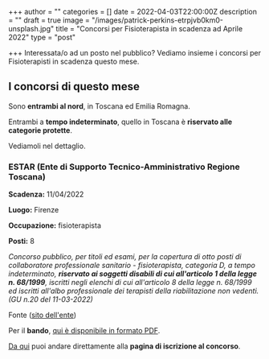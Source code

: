 +++
author = ""
categories = []
date = 2022-04-03T22:00:00Z
description = ""
draft = true
image = "/images/patrick-perkins-etrpjvb0km0-unsplash.jpg"
title = "Concorsi per Fisioterapista in scadenza ad Aprile 2022"
type = "post"

+++
Interessata/o ad un posto nel pubblico? Vediamo insieme i concorsi per Fisioterapisti in scadenza questo mese.

## I concorsi di questo mese

Sono **entrambi al nord**, in Toscana ed Emilia Romagna.

Entrambi a **tempo indeterminato**, quello in Toscana è **riservato alle categorie protette**.

Vediamoli nel dettaglio.

### ESTAR (Ente di Supporto Tecnico-Amministrativo Regione Toscana)

**Scadenza:** 11/04/2022

**Luogo:** Firenze

**Occupazione:** fisioterapista

**Posti:** 8

_Concorso pubblico, per titoli ed esami, per la copertura di otto posti di collaboratore professionale sanitario - fisioterapista, categoria D, a tempo indeterminato, **riservato ai soggetti disabili di cui all'articolo 1 della legge n. 68/1999**, iscritti negli elenchi di cui all'articolo 8 della legge n. 68/1999 ed iscritti all'albo professionale dei terapisti della riabilitazione non vedenti. (GU n.20 del 11-03-2022)_

Fonte ([sito dell'ente](https://www.estar.toscana.it/index.php/4-2022-con-collaboratore-professionale-sanitario-assistente-sanitario-riservato-ai-soggetti-disabili-di-cui-allart-1-della-legg-68-99-e-iscritti-negli-elenchi-di-cui-allart-8-scade-11-4-2022/ "ESTAR - Concorso Fisioterapisti"))

Per il **bando**, [qui è disponibile in formato PDF](https://www.estar.toscana.it/wp-content/plugins/download-attachments/includes/download.php?id=57799 "Bando concorso ESTAR Fisioterapisti").

[Da qui](https://estar.concorsismart.it/ui/public-area/intro-card "Iscrizione concorsi ESTAR") puoi andare direttamente alla **pagina di iscrizione al concorso**.